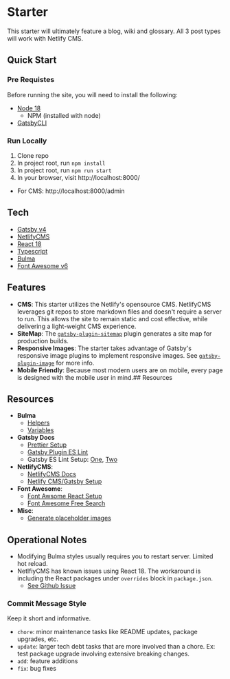 # Starter

This starter will ultimately feature a blog, wiki and glossary. All 3 post types will work with Netlify CMS.

## Quick Start

### Pre Requistes

Before running the site, you will need to install the following:

-   [Node 18](https://nodejs.org/en/download/current/)
    -   NPM (installed with node)
-   [GatsbyCLI](https://www.gatsbyjs.com/docs/tutorial/part-0/#gatsby-cli)

### Run Locally

1. Clone repo
2. In project root, run `npm install`
3. In project root, run `npm run start`
4. In your browser, visit http://localhost:8000/

-   For CMS: http://localhost:8000/admin

## Tech

-   [Gatsby v4](https://www.gatsbyjs.com/docs)
-   [NetlifyCMS](https://www.netlifycms.org/docs/intro/)
-   [React 18](https://reactjs.org/docs/getting-started.html)
-   [Typescript](https://www.typescriptlang.org/docs/)
-   [Bulma](https://bulma.io/documentation/)
-   [Font Awesome v6](https://fontawesome.com/docs)

## Features

-   **CMS**: This starter utilizes the Netlify's opensource CMS. NetlifyCMS leverages git repos to store markdown files and doesn't require a server to run. This allows the site to remain static and cost effective, while delivering a light-weight CMS experience.
-   **SiteMap**: The [`gatsby-plugin-sitemap`](https://www.gatsbyjs.com/plugins/gatsby-plugin-sitemap/) plugin generates a site map for production builds.
-   **Responsive Images**: The starter takes advantage of Gatsby's responsive image plugins to implement responsive images. See [`gatsby-plugin-image`](https://www.gatsbyjs.com/plugins/gatsby-plugin-image//) for more info.
-   **Mobile Friendly**: Because most modern users are on mobile, every page is designed with the mobile user in mind.## Resources

## Resources

-   **Bulma**
    -   [Helpers](https://bulma.io/documentation/helpers/)
    -   [Variables](https://bulma.io/documentation/customize/variables/)
-   **Gatsby Docs**
    -   [Prettier Setup](https://decodenatura.com/how-to-set-up-gatsby-typescript-eslint-prettier/)
    -   [Gatsby Plugin ES Lint](https://www.gatsbyjs.com/plugins/gatsby-plugin-eslint/)
    -   Gatsby ES Lint Setup: [One](https://medium.com/@stojanpeshov/how-to-setup-gatsbyjs-starter-with-typescript-eslint-prettier-269b1a0a812f), [Two](https://decodenatura.com/how-to-set-up-gatsby-typescript-eslint-prettier/)
-   **NetlifyCMS**:
    -   [NetlifyCMS Docs](https://www.netlifycms.org/docs/gatsby/)
    -   [Netlify CMS/Gatsby Setup](https://www.netlifycms.org/docs/gatsby/)
-   **Font Awesome**:
    -   [Font Awsome React Setup](https://fontawesome.com/docs/web/use-with/react/)
    -   [Font Awesome Free Search](https://fontawesome.com/search?o=r&m=free)
-   **Misc**:
    -   [Generate placeholder images](https://placeholder.com/)

## Operational Notes

-   Modifying Bulma styles usually requires you to restart server. Limited hot reload.
-   NetlfiyCMS has known issues using React 18. The workaround is including the React packages under `overrides` block in `package.json`.
    -   [See Github Issue](https://github.com/netlify/netlify-cms/issues/6499)

### Commit Message Style

Keep it short and informative.

-   `chore`: minor maintenance tasks like README updates, package upgrades, etc.
-   `update`: larger tech debt tasks that are more involved than a chore. Ex: test package upgrade involving extensive breaking changes.
-   `add`: feature additions
-   `fix`: bug fixes

